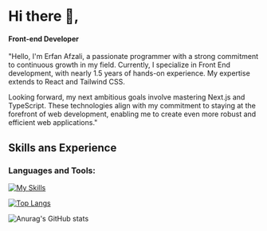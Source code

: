# Hi there 👋, 
#### Front-end Developer

"Hello, I'm Erfan Afzali, a passionate programmer with a strong commitment to continuous growth in my field. Currently, I specialize in Front End development, with nearly 1.5 years of hands-on experience. My expertise extends to React and Tailwind CSS.

Looking forward, my next ambitious goals involve mastering Next.js and TypeScript. These technologies align with my commitment to staying at the forefront of web development, enabling me to create even more robust and efficient web applications."



## Skills ans Experience

<h3 align="left">Languages and Tools:</h3>


 

 [![My Skills](https://skillicons.dev/icons?i=html,css,js,tailwind,react,git,github)](https://skillicons.dev)


[![Top Langs](https://github-readme-stats.vercel.app/api/top-langs/?username=erfanafzali)](https://github.com/anuraghazra/github-readme-stats)

![Anurag's GitHub stats](https://github-readme-stats.vercel.app/api?username=erfanafzali&show_icons=true&theme=merko)

  



 

 


 






